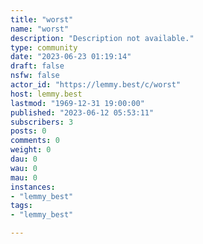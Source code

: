 ```yaml
---
title: "worst" 
name: "worst"
description: "Description not available."
type: community
date: "2023-06-23 01:19:14"
draft: false
nsfw: false
actor_id: "https://lemmy.best/c/worst"
host: lemmy.best
lastmod: "1969-12-31 19:00:00"
published: "2023-06-12 05:53:11"
subscribers: 3
posts: 0
comments: 0
weight: 0
dau: 0
wau: 0
mau: 0
instances:
- "lemmy_best"
tags: 
- "lemmy_best"

---
```

